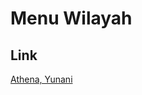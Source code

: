 # Menu Wilayah

## Link

[Athena, Yunani](https://github.com/gigit-pemilu/pemilu-2024-99-luar-negeri/tree/main/pileg-dpr/hitung-suara/sub/99-luar-negeri/sub/09-athena-yunani/sub/01-athena-yunani/sub/0001-athena-yunani)

